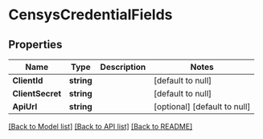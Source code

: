 # CensysCredentialFields

## Properties
Name | Type | Description | Notes
------------ | ------------- | ------------- | -------------
**ClientId** | **string** |  | [default to null]
**ClientSecret** | **string** |  | [default to null]
**ApiUrl** | **string** |  | [optional] [default to null]

[[Back to Model list]](../README.md#documentation-for-models) [[Back to API list]](../README.md#documentation-for-api-endpoints) [[Back to README]](../README.md)

